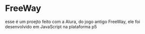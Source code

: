 # FreeWay
 esse é um proejto feito com a Alura,  do jogo antigo FreeWay,  ele foi desenvolvido em JavaScript na plataforma p5
